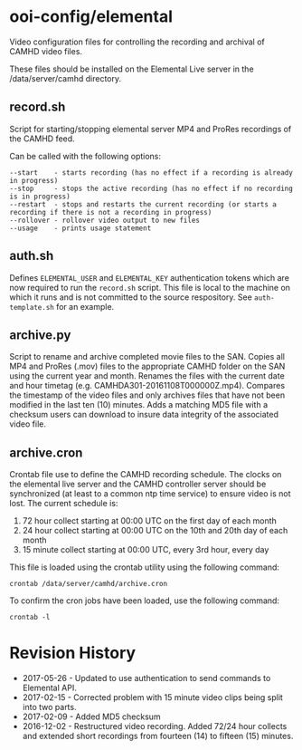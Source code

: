 # ooi-config/elemental

Video configuration files for controlling the recording and archival of CAMHD video files.

These files should be installed on the Elemental Live server in the /data/server/camhd directory.

record.sh
----------

Script for starting/stopping elemental server MP4 and ProRes recordings of the CAMHD feed.

Can be called with the following options:

```
--start    - starts recording (has no effect if a recording is already in progress)
--stop     - stops the active recording (has no effect if no recording is in progress)
--restart  - stops and restarts the current recording (or starts a recording if there is not a recording in progress)
--rollover - rollover video output to new files
--usage    - prints usage statement
```

auth.sh
-------

Defines `ELEMENTAL_USER` and `ELEMENTAL_KEY` authentication tokens which are now required to run the `record.sh` script. This file is local to the machine on which it runs and is not committed to the source respository. See `auth-template.sh` for an example.

archive.py
----------

Script to rename and archive completed movie files to the SAN. Copies all MP4 and ProRes (.mov) files to the appropriate CAMHD folder on the SAN
using the current year and month.  Renames the files with the current date and hour timetag (e.g. CAMHDA301-20161108T000000Z.mp4). 
Compares the timestamp of the video files and only archives files that have not been modified in the last
ten (10) minutes. Adds a matching MD5 file with a checksum users can download to insure data integrity of
the associated video file.

archive.cron
------------

Crontab file use to define the CAMHD recording schedule. The clocks on the elemental live server and the CAMHD controller server should be 
synchronized (at least to a common ntp time service) to ensure video is not lost. The current schedule is:

 1. 72 hour collect starting at 00:00 UTC on the first day of each month
 2. 24 hour collect starting at 00:00 UTC on the 10th and 20th day of each month
 3. 15 minute collect starting at 00:00 UTC, every 3rd hour, every day

This file is loaded using the crontab utility using the following command:

```
crontab /data/server/camhd/archive.cron
```

To confirm the cron jobs have been loaded, use the following command:

```
crontab -l
```

# Revision History

* 2017-05-26 - Updated to use authentication to send commands to Elemental API.
* 2017-02-15 - Corrected problem with 15 minute video clips being split into two parts.
* 2017-02-09 - Added MD5 checksum
* 2016-12-02 - Restructured video recording. Added 72/24 hour collects and extended short recordings from fourteen (14) to fifteen (15) minutes. 

